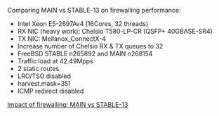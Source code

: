 Comparing MAIN vs STABLE-13 on firewalling performance:
  - Intel Xeon E5-2697Av4 (16Cores, 32 threads)
  - RX NIC (heavy work): Chelsio T580-LP-CR (QSFP+ 40GBASE-SR4)
  - TX NIC: Mellanox_ConnectX-4
  - Increase number of Chelsio RX & TX queues to 32
  - FreeBSD STABLE n265892 and MAIN n268154
  - Traffic load at 42.49Mpps
  - 2 static routes
  - LRO/TSO disabled
  - harvest.mask=351
  - ICMP redirect disabled

[Impact of firewalling: MAIN vs STABLE-13](graph.png)

